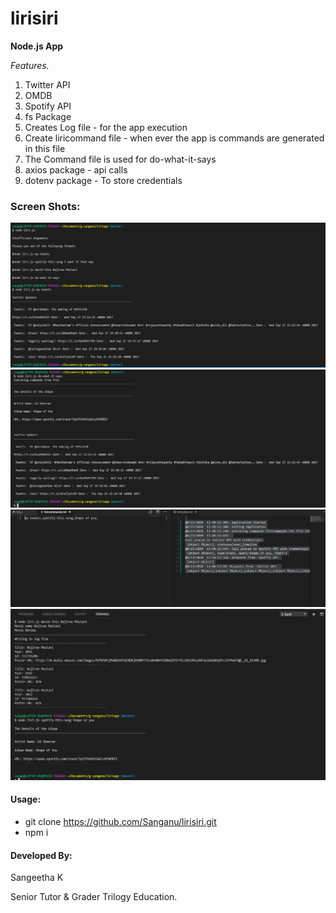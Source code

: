 # lirisiri
**Node.js App**

_Features._
1. Twitter API
1. OMDB
1. Spotify API
1. fs Package
1. Creates Log file - for the app execution
1. Create liricommand file - when ever the app is commands are generated in this file
1. The Command file is used for do-what-it-says
1. axios package - api calls
1. dotenv package - To store credentials

### Screen Shots:
![twitter](https://github.com/Sanganu/lirisiri/blob/master/Screenshot1.PNG)
![dowhatitsays](https://github.com/Sanganu/lirisiri/blob/master/Screenshot2.PNG)
![logcommand](https://github.com/Sanganu/lirisiri/blob/master/Screenshot3.png)
![movie&spotify](https://github.com/Sanganu/lirisiri/blob/master/Screenshot4.PNG)


#### Usage:
* git clone https://github.com/Sanganu/lirisiri.git
* npm i

#### Developed By:
Sangeetha K

Senior Tutor & Grader
Trilogy Education.
